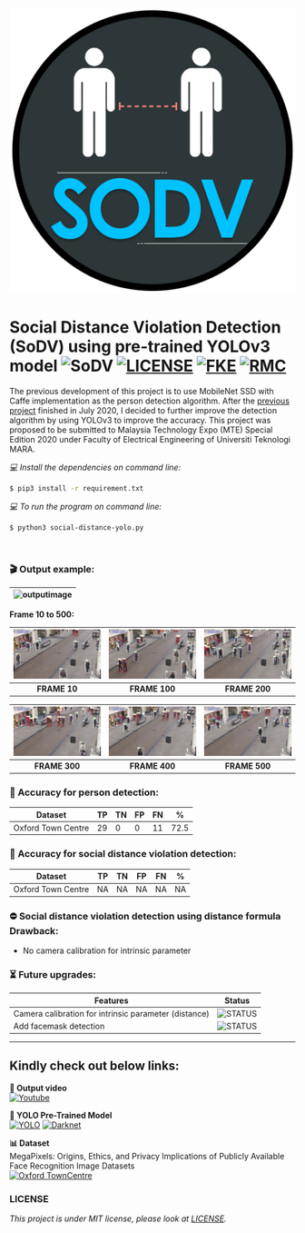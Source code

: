 <div align="center">
  <img src="images/SoDV-v0.2.png">
</div>

# Social Distance Violation Detection (SoDV) using pre-trained YOLOv3 model ![SoDV](https://img.shields.io/badge/Build-v1.1-blue) [![LICENSE](https://img.shields.io/badge/license-MIT-blue)](https://github.com/afiqharith/SocialDistanceDetector-SODV/blob/master/LICENSE) [![FKE](https://img.shields.io/badge/FKE-UiTM-purple)](https://fke.uitm.edu.my/) [![RMC](https://img.shields.io/badge/RMC-UiTM-purple)](https://rmc.uitm.edu.my/v2/)

The previous development of this project is to use MobileNet SSD with Caffe implementation as the person detection algorithm. After the [previous project](https://github.com/afiqharith/SocialDistancing-SafetyViolationROI-MobileNetSSD-FYP.git 'Build v1.0 passing') finished in July 2020, I decided to further improve the detection algorithm by using YOLOv3 to improve the accuracy. This project was proposed to be submitted to Malaysia Technology Expo (MTE) Special Edition 2020 under Faculty of Electrical Engineering of Universiti Teknologi MARA.
</br>

_💻 Install the dependencies on command line:_

```sh
$ pip3 install -r requirement.txt
```

_💻 To run the program on command line:_

```sh
$ python3 social-distance-yolo.py
```

</br>

### 🎬 Output example:

| ![outputimage](/images/TownCentre_new.gif) |
| ------------------------------------------ |


**Frame 10 to 500:**

| ![outputimage](/images/data/frame%2010.jpg) | ![outputimage](/images/data/frame%20100.jpg) | ![outputimage](/images/data/frame%20200.jpg) |
| :-----------------------------------------: | :------------------------------------------: | :------------------------------------------: |
|                **FRAME 10**                 |                **FRAME 100**                 |                **FRAME 200**                 |

| ![outputimage](/images/data/frame%20300.jpg) | ![outputimage](/images/data/frame%20400.jpg) | ![outputimage](/images/data/frame%20500.jpg) |
| :------------------------------------------: | :------------------------------------------: | :------------------------------------------: |
|                **FRAME 300**                 |                **FRAME 400**                 |                **FRAME 500**                 |

### 🎯 Accuracy for person detection:

| Dataset            | TP  | TN  | FP  | FN  | %    |
| ------------------ | --- | --- | --- | --- | ---- |
| Oxford Town Centre | 29  | 0   | 0   | 11  | 72.5 |

### 🎯 Accuracy for social distance violation detection:

| Dataset            | TP  | TN  | FP  | FN  | %   |
| ------------------ | --- | --- | --- | --- | --- |
| Oxford Town Centre | NA  | NA  | NA  | NA  | NA  |

### ⛔ Social distance violation detection using distance formula Drawback:

- No camera calibration for intrinsic parameter

### ⏳ Future upgrades:

| Features                                              | Status                                                                |
| ----------------------------------------------------- | --------------------------------------------------------------------- |
| Camera calibration for intrinsic parameter (distance) | ![STATUS](https://img.shields.io/badge/camera_calibration-TBD-orange) |
| Add facemask detection                                | ![STATUS](https://img.shields.io/badge/facemask_detection-TBD-orange) |

---

## Kindly check out below links:

**🎥 Output video** </br>
[![Youtube](https://img.shields.io/badge/Social_Distance_Violation_Detection-Youtube-red)](https://www.youtube.com/watch?v=zXBDvDaJLHA)

**👀 YOLO Pre-Trained Model** </br>
[![YOLO](https://img.shields.io/badge/YOLO-Darknet-yellow)](https://pjreddie.com/darknet/yolo/) [![Darknet](https://img.shields.io/badge/Darknet-GitHub-lightgrey)](https://github.com/pjreddie/darknet.git)

**📊 Dataset** </br>
MegaPixels: Origins, Ethics, and Privacy Implications of Publicly Available Face Recognition Image Datasets </br>
[![Oxford TownCentre](https://img.shields.io/badge/Oxford_Town_Centre-URL-yellowgreen)](https://megapixels.cc/oxford_town_centre/)
</br>

### LICENSE

_This project is under MIT license, please look at [LICENSE](https://github.com/afiqharith/SocialDistanceDetector-SODV/blob/master/LICENSE)._

